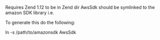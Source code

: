 Requires Zend 1.12 to be in Zend dir
AwsSdk should be symlinked to the amazon SDK library
i.e.

To generate this do the following:

ln -s /path/to/amazonsdk AwsSdk

